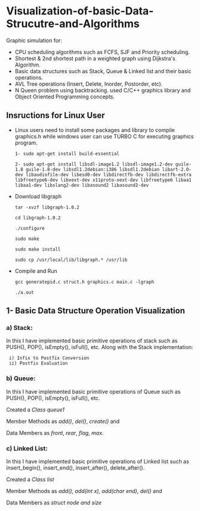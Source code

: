 # Visualization-of-basic-Data-Strucutre-and-Algorithms

Graphic simulation for:
- CPU scheduling algorithms such as FCFS, SJF and Priority scheduling.
- Shortest & 2nd shortest path in a weighted graph using Dijkstra's Algorithm.
- Basic data structures such as Stack, Queue & Linked list and their basic operations.
- AVL Tree operations (Insert, Delete, Inorder, Postorder, etc).
- N Queen problem using backtracking.
used C/C++ graphics library and Object Oriented Programming concepts.
 


## Insructions for Linux User

- Linux users need to install some packages and library to compile graphics.h while windows user can use TURBO C for executing graphics program.

      1- sudo apt-get install build-essential

      2- sudo apt-get install libsdl-image1.2 libsdl-image1.2-dev guile-1.8 guile-1.8-dev libsdl1.2debian:i386 libsdl1.2debian libart-2.0-dev libaudiofile-dev libesd0-dev libdirectfb-dev libdirectfb-extra libfreetype6-dev libxext-dev x11proto-xext-dev libfreetype6 libaa1 libaa1-dev libslang2-dev libasound2 libasound2-dev

- Download libgraph

      tar -xvzf libgraph-1.0.2

      cd libgraph-1.0.2

      ./configure

      sudo make

      sudo make install

      sudo cp /usr/local/lib/libgraph.* /usr/lib
 
- Compile and Run

      gcc generatepid.c struct.h graphics.c main.c -lgraph

      ./a.out
      
 ## 1- Basic Data Structure Operation Visualization
 
 ### a) Stack: 
 In this I have implemented basic primitive operations of stack such as PUSH(), POP(), isEmpty(), isFull(), etc. 
 Along with the Stack implementation:
            
     i) Infix to Postfix Conversion
     ii) Postfix Evaluation

### b) Queue:
In this I have implemented basic primitive operations of Queue such as PUSH(), POP(), isEmpty(), isFull(), etc. 

Created a *Class queue1*

Member Methods as *add()*, *del()*, *create()* and 

Data Members as *front*, *rear*, *flag*, *max*.

### c) Linked List:
In this I have implemented basic primitive operations of Linked list such as insert_begin(), insert_end(), insert_after(), delete_after().

Created a *Class list*

Member Methods as *add(), add(int x), add(char end), del()* and 

Data Members as *struct node and size*

